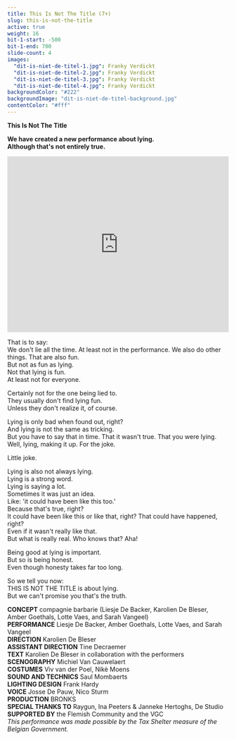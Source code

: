 ```yaml
---
title: This Is Not The Title (7+)
slug: this-is-not-the-title
active: true
weight: 16
bit-1-start: -500
bit-1-end: 700
slide-count: 4
images:
  "dit-is-niet-de-titel-1.jpg": Franky Verdickt
  "dit-is-niet-de-titel-2.jpg": Franky Verdickt
  "dit-is-niet-de-titel-3.jpg": Franky Verdickt
  "dit-is-niet-de-titel-4.jpg": Franky Verdickt
backgroundColor: "#222"
backgroundImage: "dit-is-niet-de-titel-background.jpg"
contentColor: "#fff"
---
```

**This Is Not The Title**<br>

**We have created a new performance about lying.**<br>
**Although that's not entirely true.**

<iframe src="https://player.vimeo.com/video/808728449" width="100%" height="400" frameborder="0" allow="autoplay; fullscreen; picture-in-picture" allowfullscreen></iframe>

That is to say:<br>
We don't lie all the time. At least not in the performance. We also do other things. That are also fun.<br>
But not as fun as lying.<br>
Not that lying is fun.<br>
At least not for everyone.<br>

Certainly not for the one being lied to.<br>
They usually don't find lying fun.<br>
Unless they don't realize it, of course.<br>

Lying is only bad when found out, right?<br>
And lying is not the same as tricking.<br>
But you have to say that in time. That it wasn't true. That you were lying.<br>
Well, lying, making it up. For the joke.<br>

Little joke.

Lying is also not always lying.<br>
Lying is a strong word.<br>
Lying is saying a lot.<br>
Sometimes it was just an idea.<br>
Like: 'it could have been like this too.'<br>
Because that's true, right?<br>
It could have been like this or like that, right? That could have happened, right?<br>
Even if it wasn't really like that.<br>
But what is really real. Who knows that? Aha!<br>

Being good at lying is important.<br>
But so is being honest.<br>
Even though honesty takes far too long.<br>

So we tell you now:<br>
THIS IS NOT THE TITLE is about lying.<br>
But we can't promise you that's the truth.

**CONCEPT** compagnie barbarie (Liesje De Backer, Karolien De Bleser, Amber Goethals, Lotte Vaes, and Sarah Vangeel)<br>
**PERFORMANCE** Liesje De Backer, Amber Goethals, Lotte Vaes, and Sarah Vangeel<br>
**DIRECTION** Karolien De Bleser<br>
**ASSISTANT DIRECTION** Tine Decraemer <br>
**TEXT** Karolien De Bleser in collaboration with the performers<br>
**SCENOGRAPHY** Michiel Van Cauwelaert<br>
**COSTUMES** Viv van der Poel, Nikè Moens<br>
**SOUND AND TECHNICS** Saul Mombaerts<br>
**LIGHTING DESIGN** Frank Hardy<br>
**VOICE** Josse De Pauw, Nico Sturm<br>
**PRODUCTION** BRONKS<br>
**SPECIAL THANKS TO** Raygun, Ina Peeters & Janneke Hertoghs, De Studio<br>
**SUPPORTED BY** the Flemish Community and the VGC<br>
*This performance was made possible by the Tax Shelter measure of the Belgian Government.*
